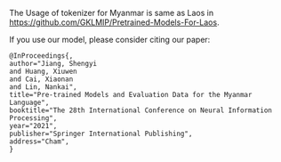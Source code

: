 The Usage of tokenizer for Myanmar is same as Laos in https://github.com/GKLMIP/Pretrained-Models-For-Laos.

If you use our model, please consider citing our paper:
```
@InProceedings{,
author="Jiang, Shengyi
and Huang, Xiuwen
and Cai, Xiaonan
and Lin, Nankai",
title="Pre-trained Models and Evaluation Data for the Myanmar Language",
booktitle="The 28th International Conference on Neural Information Processing",
year="2021",
publisher="Springer International Publishing",
address="Cham",
}
```